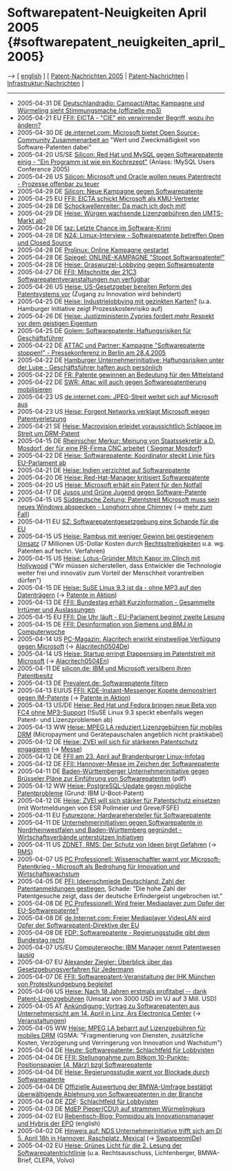 # Softwarepatent-Neuigkeiten April 2005 {#softwarepatent_neuigkeiten_april_2005}

\--\> \[ [ english](Swpatcnino0504En "wikilink") \] \[ [
Patent-Nachrichten 2005](Swpatcnino05De "wikilink") \| [
Patent-Nachrichten](SwpatcninoDe "wikilink") \| [
Infrastruktur-Nachrichten](FfiinewsDe "wikilink") \]

------------------------------------------------------------------------

-   2005-04-31 DE [Deutschlandradio: Campact/Attac Kampagne und
    Würmeling sieht Stimmungsmache (offizielle
    mp3)](http://ondemand-mp3.dradio.de/file/dradio/2005/04/30/dlf_1631.mp3 "wikilink")
-   2005-04-21 EU [ FFII: EICTA - \"CIE\" ein verwirrender Begriff, wozu
    ihn ändern?](Eicta050421De "wikilink")
-   2005-04-30 DE [de.internet.com: Microsoft bietet Open
    Source-Community Zusammenarbeit
    an](http://de.internet.com/index.php?id=2035367 "wikilink") \"Wert
    und Zweckmäßigkeit von Software-Patenten dabei\"
-   2005-04-20 US/SE [Silicon: Red Hat und MySQL gegen Softwarepatente
    einig - \"Ein Programm ist wie ein
    Kochrezept\"](http://www.silicon.de/cpo/news-b2b/detail.php?nr=20676&PHPSESSID=b26444c3eb07f9e172738849b6f4e525 "wikilink")
    (Anlass: !MySQL Users Conference 2005)
-   2005-04-26 US [Silicon: Microsoft und Oracle wollen neues
    Patentrecht - Prozesse offenbar zu
    teuer](http://www.silicon.de/cpo/news-b2b/detail.php?nr=20811&PHPSESSID=b26444c3eb07f9e172738849b6f4e525 "wikilink")
-   2005-04-29 DE [Silicon: Neue Kampagne gegen
    Softwarepatente](http://www.silicon.de/cpo/news-b2b/detail.php?nr=20879 "wikilink")
-   2005-04-25 EU [ FFII: EICTA schickt Microsoft als
    KMU-Vertreter](EictaSme050425De "wikilink")
-   2005-04-28 DE [Schockwellenreiter: Da mach ich doch
    mit!](http://www.schockwellenreiter.de/2005/04/28.html "wikilink")
-   2005-04-29 DE [Heise: Würgen wachsende Lizenzgebühren den UMTS-Markt
    ab?](http://www.heise.de/newsticker/meldung/59113 "wikilink")
-   2005-04-28 DE [taz: Letzte Chance im
    Software-Krimi](http://www.taz.de/pt/2005/04/29/a0146.nf/text.ges,1 "wikilink")
-   2005-04-28 DE [N24: Limux-Interview - Softwarepatente betreffen Open
    und Closed
    Source](http://www.n24.de/wirtschaft/multimedia/index.php/n2005042809341500002 "wikilink")
-   2005-04-28 DE [Prolinux: Online Kampagne
    gestartet](http://www.pro-linux.de/cgi-bin/NB2/nb2.cgi?show.8084.3010. "wikilink")
-   2005-04-28 DE [Spiegel: ONLINE-KAMPAGNE \"Stoppt
    Softwarepatente!\"](http://www.spiegel.de/netzwelt/politik/0,1518,353834,00.html "wikilink")
-   2005-04-28 DE [Heise: Graswurzel-Lobbying gegen
    Softwarepatente](http://www.heise.de/newsticker/meldung/59107 "wikilink")
-   2005-04-27 DE [ FFII: Mitschnitte der 21C3
    Softwarepatentveranstaltungen nun verfügbar](21C30504De "wikilink")
-   2005-04-26 US [Heise: US-Gesetzgeber bereiten Reform des
    Patentsystems
    vor](http://www.heise.de/newsticker/meldung/59021 "wikilink")
    (Zugang zu Innovation wird behindert)
-   2005-04-25 DE [Heise: Industrielobbying mit gezinkten
    Karten?](http://www.heise.de/newsticker/meldung/58963 "wikilink")
    (u.a. Hamburger Initiative zeigt Prozesskostenrisiko auf)
-   2005-04-26 DE [Heise: Justizministerin Zypries fordert mehr Respekt
    vor dem geistigen
    Eigentum](http://www.heise.de/newsticker/meldung/59012 "wikilink")
-   2005-04-25 DE [Golem: Softwarepatente: Haftungsrisiken für
    Geschäftsführer](http://www.golem.de/0504/37683.html "wikilink")
-   2005-04-22 DE [ATTAC und Partner: Kampagne \"Softwarepatente
    stoppen!\" - Pressekonferenz in Berlin am
    28.4.2005](http://lists.ffii.org/pipermail/neues/2005-April/000527.html "wikilink")
-   2005-04-22 DE [Hamburger Unternehmerinitiative: Haftungsrisiken
    unter der Lupe - Geschäftsführer haften auch
    persönlich](http://www.stop-swpat.de/docs/Pressemitteilung_22.04.2005.pdf "wikilink")
-   2005-04-22 DE [FR: Patente gewinnen an Bedeutung für den
    Mittelstand](http://www.fr-aktuell.de/ressorts/wirtschaft_und_boerse/wirtschaft/?cnt=666549 "wikilink")
-   2005-04-22 DE [SWR: Attac will auch gegen Softwarepatentierung
    mobilisieren](http://www.swr.de/nachrichten/bw/2005/04/22/index24.html "wikilink")
-   2005-04-23 US [de.internet.com: JPEG-Streit weitet sich auf
    Microsoft
    aus](http://de.internet.com/index.php?id=2035208 "wikilink")
-   2005-04-23 US [Heise: Forgent Networks verklagt Microsoft wegen
    Patentverletzung](http://www.heise.de/newsticker/meldung/58931 "wikilink")
-   2005-04-21 SE [Heise: Macrovision erleidet voraussichtlich Schlappe
    im Streit um
    DRM-Patent](http://www.heise.de/newsticker/meldung/58821 "wikilink")
-   2005-04-15 DE [Rheinischer Merkur: Meinung von Staatssekretär a.D.
    Mosdorf, der für eine PR-Firma CNC
    arbeitet](http://www.merkur.de/aktuell/wi/wp_051502.html "wikilink")
    ([ Siegmar Mosdorf](SiegmarMosdorfDe "wikilink"))
-   2005-04-22 DE [Heise: Softwarepatente: Koordinator steckt Linie fürs
    EU-Parlament
    ab](http://www.heise.de/newsticker/meldung/58875 "wikilink")
-   2005-04-21 DE [Heise: Indien verzichtet auf
    Softwarepatente](http://www.heise.de/newsticker/meldung/58822 "wikilink")
-   2005-04-20 DE [Heise: Red-Hat-Manager kritisiert
    Softwarepatente](http://www.heise.de/newsticker/meldung/58770 "wikilink")
-   2005-04-20 US [Heise: Microsoft erhält ein Patent für den
    Notfall](http://www.heise.de/newsticker/meldung/58773 "wikilink")
-   2005-04-17 DE [ Jusos und Grüne Jugend gegen
    Software-Patente](JusosGrueneJugend050417De "wikilink")
-   2005-04-15 US [Süddeutsche Zeitung: Patentstreit Microsoft muss sein
    neues Windows abspecken - Longhorn ohne
    Chimney](http://www.sueddeutsche.de/computer/artikel/419/51368/ "wikilink")
    (-\> [ mehr zum Fall](Alacritech0504De "wikilink"))
-   2005-04-11 EU [ SZ: Softwarepatentgesetzgebung eine Schande für die
    EU](Maus050411De "wikilink")
-   2005-04-15 US [Heise: Rambus mit weniger Gewinn bei gestiegenem
    Umsatz](http://www.heise.de/newsticker/meldung/58596 "wikilink") (7
    Millionen US-Dollar Kosten durch
    [Rechtsstreitigkeiten](http://www.heise.de/newsticker/meldung/55556 "wikilink")
    u.a. wg. Patenten auf techn. Verfahren)
-   2005-04-15 US [Heise: Lotus-Gründer Mitch Kapor im Clinch mit
    Hollywood](http://www.heise.de/newsticker/meldung/58597 "wikilink")
    (\"Wir müssen sicherstellen, dass Entwickler die Technologie weiter
    frei und innovativ zum Vorteil der Menschheit vorantreiben dürfen\")
-   2005-04-15 DE [Heise: SuSE Linux 9.3 ist da - ohne MP3 auf den
    Datenträgern](http://www.heise.de/newsticker/meldung/58611 "wikilink")
    (-\> [ Patente in Aktion](SwpikxraniDe "wikilink"))
-   2005-04-13 DE [ FFII: Bundestag erhält Kurzinformation - Gesammelte
    Irrtümer und Auslassungen](BundestagWiDi050413De "wikilink")
-   2005-04-15 EU [ FFII: Die Uhr läuft - EU-Parlament beginnt zweite
    Lesung](Euparl050414De "wikilink")
-   2005-04-15 DE [ FFII: Desinformation von Siemens und BMJ in
    Computerwoche](Computerwoche050415De "wikilink")
-   2005-04-14 US [PC-Magazin: Alacritech erwirkt einstweilige Verfügung
    gegen
    Microsoft](http://www.pc-magazin.de/common/nws/einemeldung.php?id=37493&type=0&nrubrik=&datum= "wikilink")
    (-\> [Alacritech0504De](Alacritech0504De "wikilink"))
-   2005-04-14 US [Heise: Startup erringt Etappensieg im Patentstreit
    mit
    Microsoft](http://www.heise.de/newsticker/meldung/58563 "wikilink")
    (-\> [Alacritech0504En](Alacritech0504En "wikilink"))
-   2005-04-11 DE [silicon.de: IBM und Microsoft versilbern ihren
    Patentbesitz](http://www.silicon.de/cpo/ts-busisoft/detail.php?nr=20473 "wikilink")
-   2005-04-13 DE [Prevalent.de: Softwarepatente
    filtern](http://www.prevalent.de/cgi-bin/patents_ongoing.pl "wikilink")
-   2005-04-13 EU/US [ FFII: KDE-Instant-Messenger Kopete demonstriert
    gegen IM-Patente](KopeteNetStrike0504De "wikilink") (-\> [ Patente
    in Aktion](SwpikxraniDe "wikilink"))
-   2005-04-13 US/DE [Heise: Red Hat und Fedora bringen neue Beta von
    FC4 ohne
    MP3-Support](http://www.heise.de/newsticker/meldung/58508 "wikilink")
    (!SuSE Linux 9.3 speckt ebenfalls wegen Patent- und Lizenzproblemen
    ab)
-   2005-04-13 WW [Heise: MPEG LA reduziert Lizenzgebühren für mobiles
    DRM](http://www.heise.de/newsticker/meldung/58545 "wikilink")
    (Micropayment und Gerätepauschalen angeblich nicht praktikabel)
-   2005-04-12 DE [Heise: ZVEI will sich für stärkeren Patentschutz
    engagieren](http://www.heise.de/newsticker/meldung/58492 "wikilink")
    (-\> [ Messe](Messe0504De "wikilink"))
-   2005-04-12 DE [ FFII am 23. April auf Brandenburger
    Linux-Infotag](Blit050423De "wikilink")
-   2005-04-12 DE [ FFII: Hannover-Messe im Zeichen der
    Softwarepatente](Messe0504De "wikilink")
-   2005-04-11 DE [Baden-Württemberger Unternehmerinitiative gegen
    Brüsseler Pläne zur Einführung von
    Softwarepatenten](http://www.bw-gegen-softwarepatente.de/docs/2005_04_11_Pressemitteilung.pdf "wikilink")
    (pdf)
-   2005-04-12 WW [Heise: PostgreSQL-Update gegen mögliche
    Patentprobleme](http://www.heise.de/newsticker/meldung/58485 "wikilink")
    (Grund: IBM U-Boot-Patent)
-   2005-04-12 DE [Heise: ZVEI will sich stärker für Patentschutz
    einsetzen](http://www.heise.de/newsticker/meldung/58492 "wikilink")
    (mit Wortmeldungen von ESR Pollmeier und Greve/FSFE)
-   2005-04-11 EU [Futurezone: Hardwarehersteller für
    Softwarepatente](http://futurezone.orf.at/futurezone.orf?read=detail&id=264470 "wikilink")
-   2005-04-11 DE [ Unternehmerinitiativen gegen Softwarepatente in
    Nordrheinwestfalen und Baden-Württemberg gegründet -
    Wirtschaftsverbände unterstützen
    Initiativen](Sektor050411De "wikilink")
-   2005-04-11 US [ZDNET, RMS: Der Schutz von Ideen birgt
    Gefahren](http://www.zdnet.de/itmanager/kommentare/0,39023450,39131967,00.htm "wikilink")
    (-\>[ RMS](SwpatrmsEn "wikilink"))
-   2005-04-07 US [PC Professionell: Wissenschaftler warnt vor
    Microsoft-Patentkrieg - Microsoft als Bedrohung für Innovation und
    Wirtschaftswachstum](http://www.vnunet.de/testticker/home_computing/article.asp?ArticleID=20050407019&Ref=testticker "wikilink")
-   2005-04-05 DE [PFI: Ideenschmiede Deutschland: Zahl der
    Patentanmeldungen
    gestiegen](http://www.innovationen-fuer-deutschland.de/pressemitteilungen_detail.php?klasse=16&oid=765 "wikilink"),
    Schade: \"Die hohe Zahl der Patentgesuche zeigt, dass der deutsche
    Erfindergeist ungebrochen ist.\"
-   2005-04-08 DE [PC Professionell: Wird freier Mediaplayer zum Opfer
    der
    EU-Softwarepatente?](http://www.vnunet.de/testticker/home_computing/article.asp?ArticleID=20050408008&Ref=testticker "wikilink")
-   2005-04-08 DE [de.Internet.com: Freier Mediaplayer VideoLAN wird
    Opfer der Softwarepatent-Direktive der
    EU](http://de.internet.com/index.php?id=2034877§ion=Marketing-News "wikilink")
-   2005-04-08 DE [ FDP: Softwarepatente - Regierungsstudie gibt dem
    Bundestag recht](Fdp050408De "wikilink")
-   2005-04-07 US/EU [Computerwoche: IBM Manager nennt Patentwesen
    lausig](http://www.computerwoche.de/index.cfm?pageid=254&type=detail&artid=73616 "wikilink")
-   2005-04-07 EU [Alexander Ziegler: Überblick über das
    Gesetzgebungsverfahren für
    Jedermann](http://www.ziegler-web.com/softwarepatente/index.htm "wikilink")
-   2005-04-07 DE [FFII: Softwarepatent-Veranstaltung der IHK München
    von Protestkundgebung
    begleitet](http://lists.ffii.org/pipermail/neues/2005-April/000523.html "wikilink")
-   2005-04-06 US [Heise: Nach 18 Jahren erstmals profitabel \-- dank
    Patent-Lizenzgebühren](http://www.heise.de/newsticker/meldung/58303 "wikilink")
    (Umsatz von 3000 USD im VJ auf 3 Mill. USD)
-   2005-04-05 AT [Ankündigung: Vortrag zu Softwarepatenten aus
    Unternehmersicht am 14. April in Linz, Ars Electronica
    Center](http://www.linuxwochen.at/cgi-bin/index?id=100000793 "wikilink")
    (-\>[ Veranstaltungen](SwpatpenmiDe "wikilink"))
-   2005-04-05 WW [Heise: MPEG LA beharrt auf Lizenzgebühren für mobiles
    DRM](http://www.heise.de/newsticker/meldung/58258 "wikilink") (GSMA:
    \"Fragmentierung von Diensten, zusätzliche Kosten, Verzögerung und
    Verringerung von Innovation und Wachstum\")
-   2005-04-04 DE [Heute: Softwarepatente: Schlachtfeld für
    Lobbyisten](http://www.heute.de/ZDFheute/inhalt/28/0,3672,2284284,00.html "wikilink")
-   2005-04-04 DE [ FFII: Stellungnahme zum Bitkom
    10-Punkte-Positionspapier (4. März) bzgl
    Softwarepatente](Bitkom050304De "wikilink")
-   2005-04-04 DE [Heise: Regierungsstudie warnt vor Blockade durch
    Softwarepatente](http://www.heise.de/newsticker/meldung/58222 "wikilink")
-   2005-04-04 DE [ Offizielle Auswertung der BMWA-Umfrage bestätigt
    überwältigende Ablehnung von Softwarepatenten in der
    Branche](Ifis050404De "wikilink")
-   2005-04-04 DE [ ZDF](ZdfDe "wikilink"): [Schlachtfeld für
    Lobbyisten](http://www.zdf.de/ZDFde/inhalt/28/0,1872,2284124,00.html "wikilink")
-   2005-04-03 DE [ MdEP Pieper(CDU) auf strammen
    Würmelingkurs](Mpieper0503De "wikilink")
-   2005-04-02 EU [Rebentisch-Blog: Pompidou als Innovationsmanager und
    Hybris der
    EPO](http://rebentisch.blogspot.com/2005/04/severe-power-abuse-of-epo.html "wikilink")
    (english)
-   2005-04-02 DE [Hinweis auf: NDS Unternehmerinitiative trifft sich am
    Di 5. April 18h in Hannover, Raschplatz,
    Mexical](http://www.no-swpat.de/ "wikilink") (-\>
    [SwpatpenmiDe](SwpatpenmiDe "wikilink"))
-   2005-04-02 EU [Heise: Grünes Licht für die 2. Lesung der
    Softwarepatentrichtlinie](http://www.heise.de/newsticker/meldung/58170 "wikilink")
    (u.a. Rechtsausschuss, Lichtenberger, BMWA-Brief, CLEPA, Volvo)
